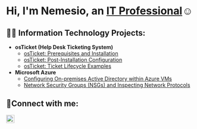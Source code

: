 <h1>Hi, I'm Nemesio, an <a href="https://linkedin.com/in/nemesio-salgado">IT Professional</a>☺</h1>

<h2>👨‍💻 Information Technology Projects:</h2>

- <b>osTicket (Help Desk Ticketing System)</b>
  - [osTicket: Prerequisites and Installation](https://github.com/nemesioit/osticket-prereqs)
  - [osTicket: Post-Installation Configuration](https://github.com/nemesioit/post-install-config)
  - [osTicket: Ticket Lifecycle Examples](https://github.com/nemesioit/ticket-lifecycle)
- <b>Microsoft Azure</b>
  - [Configuring On-premises Active Directory within Azure VMs](https://github.com/nemesioit/configure-ad)
  - [Network Security Groups (NSGs) and Inspecting Network Protocols](https://github.com/nemesioit/azure-network-protocols)

<h2>🤳Connect with me:</h2>


[<img align="left" alt="Nemesio | LinkedIn" width="22px" src="https://cdn.jsdelivr.net/npm/simple-icons@v3/icons/linkedin.svg" />][linkedin]



[linkedin]: https://linkedin.com/in/Josh
